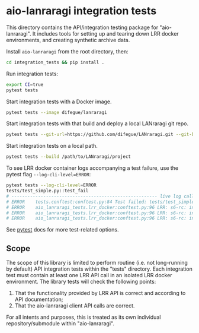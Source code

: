 # aio-lanraragi integration tests

This directory contains the API/integration testing package for "aio-lanraragi". It includes tools for setting up and tearing down LRR docker environments, and creating synthetic archive data.

Install `aio-lanraragi` from the root directory, then:
```sh
cd integration_tests && pip install .
```

Run integration tests:
```sh
export CI=true
pytest tests
```

Start integration tests with a Docker image.
```sh
pytest tests --image difegue/lanraragi
```

Start integration tests with that build and deploy a local LANraragi git repo.
```sh
pytest tests --git-url=https://github.com/difegue/LANraragi.git --git-branch=dev
```

Start integration tests on a local path.
```sh
pytest tests --build /path/to/LANraragi/project
```

To see LRR docker container logs accompanying a test failure, use the pytest flag `--log-cli-level=ERROR`:
```sh
pytest tests --log-cli-level=ERROR
tests/test_simple.py::test_fail 
# ------------------------------------------------------- live log call --------------------------------------------------------
# ERROR    tests.conftest:conftest.py:84 Test failed: tests/test_simple.py::test_fail
# ERROR    aio_lanraragi_tests.lrr_docker:conftest.py:96 LRR: s6-rc: info: service s6rc-oneshot-runner: starting
# ERROR    aio_lanraragi_tests.lrr_docker:conftest.py:96 LRR: s6-rc: info: service s6rc-oneshot-runner successfully started
# ERROR    aio_lanraragi_tests.lrr_docker:conftest.py:96 LRR: s6-rc: info: service fix-attrs: starting
```

See [pytest](https://docs.pytest.org/en/stable/#) docs for more test-related options.

## Scope
The scope of this library is limited to perform routine (i.e. not long-running by default) API integration tests within the "tests" directory. Each integration test must contain at least one LRR API call in an isolated LRR docker environment. The library tests will check the following points:

1. That the functionality provided by LRR API is correct and according to API documentation;
1. That the aio-lanraragi client API calls are correct.

For all intents and purposes, this is treated as its own individual repository/submodule within "aio-lanraragi".
